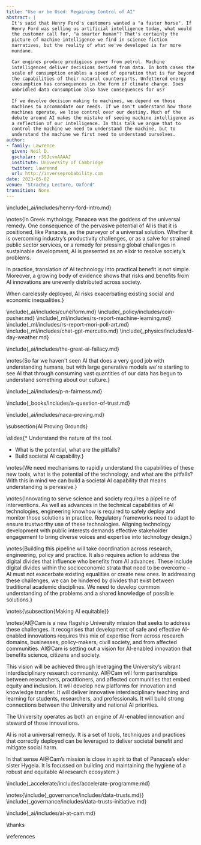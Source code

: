 ```yaml
---
title: "Use or be Used: Regaining Control of AI"
abstract: |
  It's said that Henry Ford's customers wanted a "a faster horse". If
  Henry Ford was selling us artificial intelligence today, what would
  the customer call for, "a smarter human"? That's certainly the
  picture of machine intelligence we find in science fiction
  narratives, but the reality of what we've developed is far more
  mundane.

  Car engines produce prodigious power from petrol. Machine
  intelligences deliver decisions derived from data. In both cases the
  scale of consumption enables a speed of operation that is far beyond
  the capabilities of their natural counterparts. Unfettered energy
  consumption has consequences in the form of climate change. Does
  unbridled data consumption also have consequences for us?
 
  If we devolve decision making to machines, we depend on those
  machines to accommodate our needs. If we don't understand how those
  machines operate, we lose control over our destiny. Much of the
  debate around AI makes the mistake of seeing machine intelligence as
  a reflection of our intelligence. In this talk we argue that to
  control the machine we need to understand the machine, but to
  understand the machine we first need to understand ourselves.
author:
- family: Lawrence
  given: Neil D.
  gscholar: r3SJcvoAAAAJ
  institute: University of Cambridge
  twitter: lawrennd
  url: http://inverseprobability.com
date: 2023-05-02
venue: "Strachey Lecture, Oxford"
transition: None
---
```


\include{_ai/includes/henry-ford-intro.md}

\notes{In Greek mythology, Panacea was the goddess of the universal remedy. One consequence of the pervasive potential of AI is that it is positioned, like Panacea, as the purveyor of a universal solution. Whether it is overcoming industry’s productivity challenges, or as a salve for strained public sector services, or a remedy for pressing global challenges in sustainable development, AI is presented as an elixir to resolve society’s problems.

In practice, translation of AI technology into practical benefit is not simple. Moreover, a growing body of evidence shows that risks and benefits from AI innovations are unevenly distributed across society.

When carelessly deployed, AI risks exacerbating existing social and economic inequalities.}

\include{_ai/includes/cuneiform.md}
\include{_policy/includes/coin-pusher.md}
\include{_ml/includes/rs-report-machine-learning.md}
\include{_ml/includes/rs-report-mori-poll-art.md}
\include{_ml/includes/chat-gpt-mercutio.md}
\include{_physics/includes/d-day-weather.md}

\include{_ai/includes/the-great-ai-fallacy.md}

\notes{So far we haven't seen AI that does a very good job with understanding humans, but with large generative models we're starting to see AI that through consuming vast quantities of our data has begun to understand something about our culture.}

\include{_ai/includes/p-n-fairness.md}

\include{_books/includes/a-question-of-trust.md}

\include{_ai/includes/naca-proving.md}

\subsection{AI Proving Grounds}

\slides{* Understand the nature of the tool.
* What is the potential, what are the pitfalls?
* Build societal AI capability.}

\notes{We need mechanisms to rapidly understand the capabilities of these new tools, what is the potential of the technology, and what are the pitfalls? With this in mind we can build a societal AI capability that means understanding is pervasive.}

\notes{Innovating to serve science and society requires a pipeline of interventions. As well as advances in the technical capabilities of AI technologies, engineering knowhow is required to safely deploy and monitor those solutions in practice. Regulatory frameworks need to adapt to ensure trustworthy use of these technologies. Aligning technology development with public interests demands effective stakeholder engagement to bring diverse voices and expertise into technology design.}

\notes{Building this pipeline will take coordination across research, engineering, policy and practice. It also requires action to address the digital divides that influence who benefits from AI advances. These include digital divides within the socioeconomic strata that need to be overcome – AI must not exacerbate existing equalities or create new ones. In addressing these challenges, we can be hindered by divides that exist between traditional academic disciplines. We need to develop common understanding of the problems and a shared knowledge of possible solutions.}

\notes{\subsection{Making AI equitable}}


\notes{AI@Cam is a new flagship University mission that seeks to address these challenges. It recognises that development of safe and effective AI-enabled innovations requires this mix of expertise from across research domains, businesses, policy-makers, civill society, and from affected communities. AI@Cam is setting out a vision for AI-enabled innovation that benefits science, citizens and society.

This vision will be achieved through leveraging the University’s vibrant interdisciplinary research community. AI@Cam will form partnerships between researchers, practitioners, and affected communities that embed equity and inclusion. It will develop new platforms for innovation and knowledge transfer. It will deliver innovative interdisciplinary teaching and learning for students, researchers, and professionals. It will build strong connections between the University and national AI priorities.

The University operates as both an engine of AI-enabled innovation and steward of those innovations.

AI is not a universal remedy. It is a set of tools, techniques and practices that correctly deployed can be leveraged to deliver societal benefit and mitigate social harm.

In that sense AI@Cam’s mission is close in spirit to that of Panacea’s elder sister Hygeia. It is focussed on building and maintaining the hygiene of a robust and equitable AI research ecosystem.}

\include{_accelerate/includes/accelerate-programme.md}

\notes{\include{_governance/includes/data-trusts.md}}
\include{_governance/includes/data-trusts-initiative.md}

\include{_ai/includes/ai-at-cam.md}

\thanks

\references

